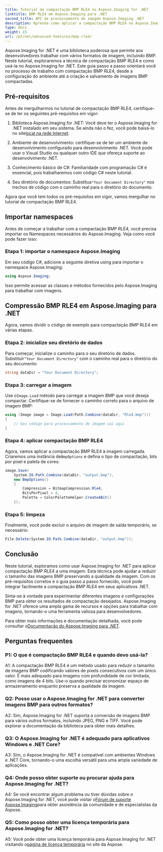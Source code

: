 ```yaml
---
title: Tutorial de compactação BMP RLE4 no Aspose.Imaging for .NET
linktitle: BMP RLE4 em Aspose.Imaging para .NET
second_title: API de processamento de imagem Aspose.Imaging .NET
description: Aprenda como aplicar a compactação BMP RLE4 no Aspose.Imaging for .NET. Reduza o tamanho da imagem BMP sem perda de qualidade.
type: docs
weight: 15
url: /pt/net/advanced-features/bmp-rle4/
---
```

Aspose.Imaging for .NET é uma biblioteca poderosa que permite aos desenvolvedores trabalhar com vários formatos de imagem, incluindo BMP. Neste tutorial, exploraremos a técnica de compactação BMP RLE4 e como usá-la no Aspose.Imaging for .NET. Este guia passo a passo orientará você no processo de trabalho com compactação BMP RLE4, desde a configuração do ambiente até a criação e salvamento de imagens BMP compactadas.

## Pré-requisitos

Antes de mergulharmos no tutorial de compactação BMP RLE4, certifique-se de ter os seguintes pré-requisitos em vigor:

1.  Biblioteca Aspose.Imaging for .NET: Você deve ter o Aspose.Imaging for .NET instalado em seu sistema. Se ainda não o fez, você pode baixá-lo no site[local na rede Internet](https://releases.aspose.com/imaging/net/).

2. Ambiente de desenvolvimento: certifique-se de ter um ambiente de desenvolvimento configurado para desenvolvimento .NET. Você pode usar o Visual Studio ou qualquer outro IDE que ofereça suporte ao desenvolvimento .NET.

3. Conhecimento básico de C#: Familiaridade com programação C# é essencial, pois trabalharemos com código C# neste tutorial.

4.  Seu diretório de documentos: Substitua`"Your Document Directory"` nos trechos de código com o caminho real para o diretório do documento.

Agora que você tem todos os pré-requisitos em vigor, vamos mergulhar no tutorial de compactação BMP RLE4.

## Importar namespaces

Antes de começar a trabalhar com a compactação BMP RLE4, você precisa importar os Namespaces necessários do Aspose.Imaging. Veja como você pode fazer isso:

### Etapa 1: importar o namespace Aspose.Imaging

Em seu código C#, adicione a seguinte diretiva using para importar o namespace Aspose.Imaging:

```csharp
using Aspose.Imaging;
```

Isso permite acessar as classes e métodos fornecidos pelo Aspose.Imaging para trabalhar com imagens.

## Compressão BMP RLE4 em Aspose.Imaging para .NET

Agora, vamos dividir o código de exemplo para compactação BMP RLE4 em várias etapas.

### Etapa 2: inicialize seu diretório de dados

 Para começar, inicialize o caminho para o seu diretório de dados. Substituir`"Your Document Directory"` com o caminho real para o diretório do seu documento:

```csharp
string dataDir = "Your Document Directory";
```

### Etapa 3: carregar a imagem

 Use o`Image.Load` método para carregar a imagem BMP que você deseja compactar. Certifique-se de fornecer o caminho correto para o arquivo de imagem BMP:

```csharp
using (Image image = Image.Load(Path.Combine(dataDir, "Rle4.bmp")))
{
    // Seu código para processamento de imagem vai aqui
}
```

### Etapa 4: aplicar compactação BMP RLE4

 Agora, vamos aplicar a compactação BMP RLE4 à imagem carregada. Criaremos uma instância de`BmpOptions` e defina o tipo de compactação, bits por pixel e paleta de cores:

```csharp
image.Save(
    System.IO.Path.Combine(dataDir, "output.bmp"),
    new BmpOptions()
    {
        Compression = BitmapCompression.Rle4,
        BitsPerPixel = 4,
        Palette = ColorPaletteHelper.Create4Bit()
    });
```

### Etapa 5: limpeza

Finalmente, você pode excluir o arquivo de imagem de saída temporário, se necessário:

```csharp
File.Delete(System.IO.Path.Combine(dataDir, "output.bmp"));
```

## Conclusão

Neste tutorial, exploramos como usar Aspose.Imaging for .NET para aplicar compactação BMP RLE4 a uma imagem. Esta técnica pode ajudar a reduzir o tamanho das imagens BMP preservando a qualidade da imagem. Com os pré-requisitos corretos e o guia passo a passo fornecido, você pode integrar facilmente a compactação BMP RLE4 em seus aplicativos .NET.

Sinta-se à vontade para experimentar diferentes imagens e configurações BMP para obter os resultados de compactação desejados. Aspose.Imaging for .NET oferece uma ampla gama de recursos e opções para trabalhar com imagens, tornando-o uma ferramenta valiosa para desenvolvedores.

 Para obter mais informações e documentação detalhada, você pode consultar o[Documentação do Aspose.Imaging para .NET](https://reference.aspose.com/imaging/net/).

## Perguntas frequentes

### P1: O que é compactação BMP RLE4 e quando devo usá-la?

A1: A compactação BMP RLE4 é um método usado para reduzir o tamanho de imagens BMP codificando valores de pixels consecutivos com um único valor. É mais adequado para imagens com profundidade de cor limitada, como imagens de 4 bits. Use-o quando precisar economizar espaço de armazenamento enquanto preserva a qualidade da imagem.

### Q2: Posso usar o Aspose.Imaging for .NET para converter imagens BMP para outros formatos?

A2: Sim, Aspose.Imaging for .NET suporta a conversão de imagens BMP para vários outros formatos, incluindo JPEG, PNG e TIFF. Você pode explorar a documentação da biblioteca para obter mais detalhes.

### Q3: O Aspose.Imaging for .NET é adequado para aplicativos Windows e .NET Core?

A3: Sim, o Aspose.Imaging for .NET é compatível com ambientes Windows e .NET Core, tornando-o uma escolha versátil para uma ampla variedade de aplicações.

### Q4: Onde posso obter suporte ou procurar ajuda para Aspose.Imaging for .NET?

 A4: Se você encontrar algum problema ou tiver dúvidas sobre o Aspose.Imaging for .NET, você pode visitar o[Fórum de suporte Aspose.Imaging](https://forum.aspose.com/)para obter assistência da comunidade e de especialistas da Aspose.

### Q5: Como posso obter uma licença temporária para Aspose.Imaging for .NET?

 A5: Você pode obter uma licença temporária para Aspose.Imaging for .NET visitando o[página de licença temporária](https://purchase.aspose.com/temporary-license/) no site da Aspose.